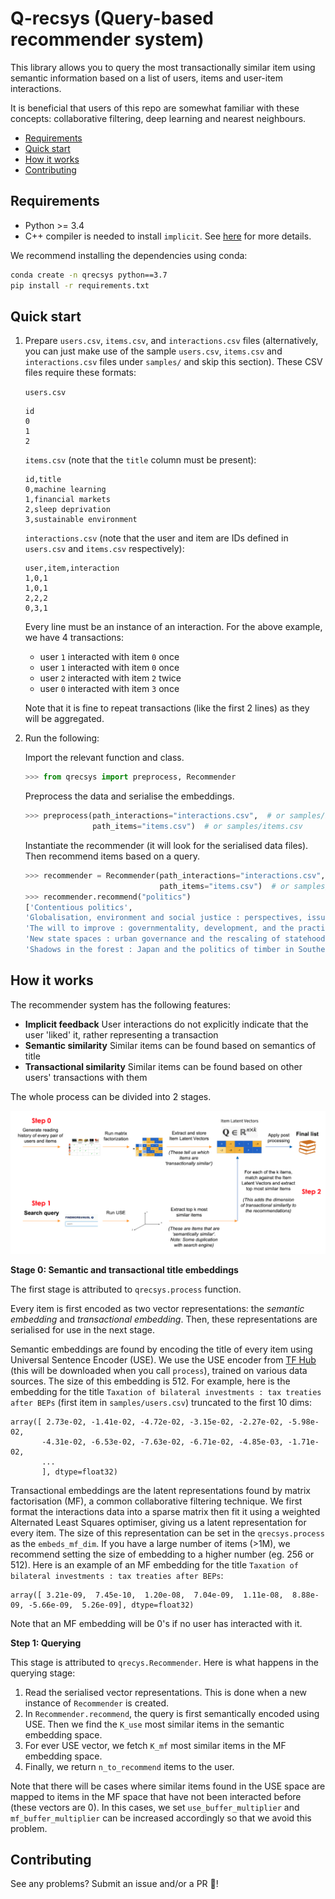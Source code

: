 # Q-recsys (Query-based recommender system)

This library allows you to query the most transactionally similar item using semantic information based on a list of users, items and user-item interactions.

It is beneficial that users of this repo are somewhat familiar with these concepts:
collaborative filtering, deep learning and nearest neighbours.

* [Requirements](#requirements)
* [Quick start](#quick-start)
* [How it works](#how-it-works)
* [Contributing](#contributing)

## Requirements

* Python >= 3.4
* C++ compiler is needed to install `implicit`. See [here](https://github.com/benfred/implicit#installation)
for more details.

We recommend installing the dependencies using conda:

```bash
conda create -n qrecsys python==3.7
pip install -r requirements.txt
```

## Quick start

1. Prepare `users.csv`, `items.csv`, and `interactions.csv` files (alternatively, you can just make use of the sample `users.csv`, `items.csv` and `interactions.csv` files
    under `samples/` and skip this section). These CSV files require these formats:

    `users.csv`

    ```text
    id
    0
    1
    2
    ```

    `items.csv` (note that the `title` column must be present):

    ```text
    id,title
    0,machine learning
    1,financial markets
    2,sleep deprivation
    3,sustainable environment
    ```

    `interactions.csv` (note that the user and item are IDs defined in `users.csv` and `items.csv` respectively):

    ```text
    user,item,interaction
    1,0,1
    1,0,1
    2,2,2
    0,3,1
    ```

    Every line must be an instance of an interaction. For the above example, we have 4 transactions:
    * user `1` interacted with item `0` once
    * user `1` interacted with item `0` once
    * user `2` interacted with item `2` twice
    * user `0` interacted with item `3` once

    Note that it is fine to repeat transactions (like the first 2 lines) as they will be aggregated.

2. Run the following:

    Import the relevant function and class.

    ```python
    >>> from qrecsys import preprocess, Recommender
    ```

    Preprocess the data and serialise the embeddings.

    ```python
    >>> preprocess(path_interactions="interactions.csv",  # or samples/interactions.csv
                   path_items="items.csv")  # or samples/items.csv
    ```

    Instantiate the recommender (it will look for the serialised data files). Then recommend items based on a query.

    ```python
    >>> recommender = Recommender(path_interactions="interactions.csv",   # or samples/interactions.csv
                                  path_items="items.csv")  # or samples/items.csv
    >>> recommender.recommend("politics")
    ['Contentious politics',
    'Globalisation, environment and social justice : perspectives, issues and concerns',
    'The will to improve : governmentality, development, and the practice of politics',
    'New state spaces : urban governance and the rescaling of statehood',
    'Shadows in the forest : Japan and the politics of timber in Southeast Asia']
    ```

## How it works

The recommender system has the following features:

* **Implicit feedback** User interactions do not explicitly indicate that the user 'liked' it, rather representing a transaction
* **Semantic similarity** Similar items can be found based on semantics of title
* **Transactional similarity** Similar items can be found based on other users' transactions with them

The whole process can be divided into 2 stages.

![qrecsys.png](qrecsys.png)

**Stage 0: Semantic and transactional title embeddings**

The first stage is attributed to `qrecsys.process` function.

Every item is first encoded as two vector representations: the *semantic embedding* and *transactional embedding*. Then, these representations are
serialised for use in the next stage.

Semantic embeddings are found by encoding the title of every item using Universal Sentence Encoder (USE). We use the USE encoder from [TF Hub](https://tfhub.dev) (this will be downloaded when you call `process`), trained on various data sources. The size of this embedding is 512. For example, here is the embedding for the title `Taxation of bilateral investments : tax treaties after BEPs` (first item in `samples/users.csv`) truncated to the first 10 dims:

```
array([ 2.73e-02, -1.41e-02, -4.72e-02, -3.15e-02, -2.27e-02, -5.98e-02,
       -4.31e-02, -6.53e-02, -7.63e-02, -6.71e-02, -4.85e-03, -1.71e-02,
       ...
       ], dtype=float32)
```

Transactional embeddings are the latent representations found by matrix factorisation (MF), a common collaborative filtering technique. We first format the interactions data into a sparse matrix then fit it using a weighted Alternated Least Squares optimiser, giving us a latent representation for every item. The size of this representation can be set in the `qrecsys.process` as the `embeds_mf_dim`. If you have a large number of items (>1M), we recommend setting the size of embedding to a higher number (eg. 256 or 512). Here is an example of an MF embedding for the title `Taxation of bilateral investments : tax treaties after BEPs`:

```
array([ 3.21e-09,  7.45e-10,  1.20e-08,  7.04e-09,  1.11e-08,  8.88e-09, -5.66e-09,  5.26e-09], dtype=float32)
```

Note that an MF embedding will be 0's if no user has interacted with it.

**Step 1: Querying**

This stage is attributed to `qrecys.Recommender`. Here is what happens in the querying stage:

1. Read the serialised vector representations. This is done when a new instance of `Recommender` is created.
2. In `Recommender.recommend`, the query is first semantically encoded using USE. Then we find the `K_use` most similar items in the semantic embedding space.
3. For ever USE vector, we fetch `K_mf` most similar items in the MF embedding space.
4. Finally, we return `n_to_recommend` items to the user.

Note that there will be cases where similar items found in the USE space are mapped to items in the MF space that have not been interacted before (these vectors are 0). In this cases, we set `use_buffer_multiplier` and `mf_buffer_multiplier` can be increased accordingly so that we avoid this problem.

## Contributing

See any problems? Submit an issue and/or a PR 🤗!

